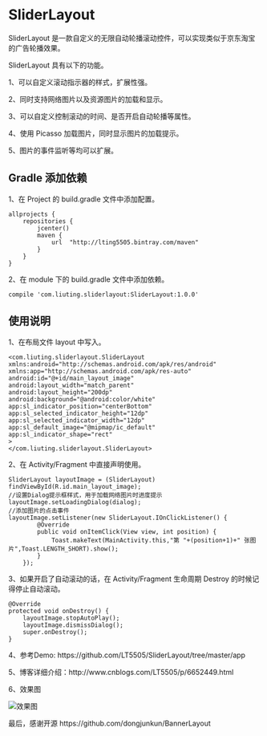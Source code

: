 # SliderLayout
<p>SliderLayout 是一款自定义的无限自动轮播滚动控件，可以实现类似于京东淘宝的广告轮播效果。</p>
<p>SliderLayout 具有以下的功能。</p>
<p> 1、可以自定义滚动指示器的样式，扩展性强。</p>
<p>2、同时支持网络图片以及资源图片的加载和显示。</p>
<p> 3、可以自定义控制滚动的时间、是否开启自动轮播等属性。</p>
<p> 4、使用 Picasso 加载图片，同时显示图片的加载提示。</p>
<p> 5、图片的事件监听等均可以扩展。</p>


## Gradle 添加依赖

<p>1、在 Project 的 build.gradle 文件中添加配置。</p>

    allprojects {
        repositories {
            jcenter()
            maven {
                url  "http://lting5505.bintray.com/maven"
            }
        }
    }
<p>2、在 module 下的 build.gradle 文件中添加依赖。</p>

    compile 'com.liuting.sliderlayout:SliderLayout:1.0.0'


## 使用说明
<p>1、在布局文件 layout 中写入。</p>

    <com.liuting.sliderlayout.SliderLayout xmlns:android="http://schemas.android.com/apk/res/android"
    xmlns:app="http://schemas.android.com/apk/res-auto"
    android:id="@+id/main_layout_image"
    android:layout_width="match_parent"
    android:layout_height="200dp"
    android:background="@android:color/white"
    app:sl_indicator_position="centerBottom"
    app:sl_selected_indicator_height="12dp"
    app:sl_selected_indicator_width="12dp"
    app:sl_default_image="@mipmap/ic_default"
    app:sl_indicator_shape="rect"
    >
    </com.liuting.sliderlayout.SliderLayout>
<p>2、在 Activity/Fragment 中直接声明使用。</p>

    SliderLayout layoutImage = (SliderLayout) findViewById(R.id.main_layout_image);
    //设置Dialog提示框样式，用于加载网络图片时进度提示
    layoutImage.setLoadingDialog(dialog);
    //添加图片的点击事件
    layoutImage.setListener(new SliderLayout.IOnClickListener() {
            @Override
            public void onItemClick(View view, int position) {
                Toast.makeText(MainActivity.this,"第 "+(position+1)+" 张图片",Toast.LENGTH_SHORT).show();
            }
        });
<p>3、如果开启了自动滚动的话，在 Activity/Fragment 生命周期 Destroy 的时候记得停止自动滚动。</p>

    @Override
    protected void onDestroy() {
        layoutImage.stopAutoPlay();
        layoutImage.dismissDialog();
        super.onDestroy();
    }

<p>4、参考Demo: https://github.com/LT5505/SliderLayout/tree/master/app</p>

<p>5、博客详细介绍：http://www.cnblogs.com/LT5505/p/6652449.html</p>

<p>6、效果图</p>

![效果图](https://github.com/LT5505/SliderLayout/blob/master/Screenhots/loading.gif?raw=true)

<p>最后，感谢开源 https://github.com/dongjunkun/BannerLayout</p>
